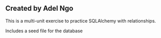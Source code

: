 ## Created by Adel Ngo

This is a multi-unit exercise to practice SQLAlchemy with relationships.

Includes a seed file for the database